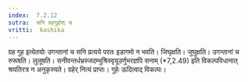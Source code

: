 ```yaml
---
index:  7.2.12
sutra:  सनि ग्रहगुहोश् च
vritti:  kashika 
---
```


ग्रह गुह इत्येतयोः उगन्तानां च सनि प्रत्यये परतः इडागमो न भवति। जिघृक्षति। जुघुक्षति। उगन्तानां च रुरूषति। लुलूषति। सनीवन्तर्धभ्रस्जदम्भुश्रिस्वृयूउर्णुभरज्ञपि सनाम् (*7,2.49) इति विकल्पविधानात् श्रयतिरत्र न अनुकृस्यते। ग्रहेर् नित्यं प्राप्तः। गुहेः ऊदित्वाद् विकल्पः।

